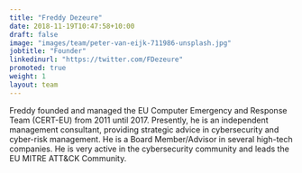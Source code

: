 ```yaml
---
title: "Freddy Dezeure"
date: 2018-11-19T10:47:58+10:00
draft: false
image: "images/team/peter-van-eijk-711986-unsplash.jpg"
jobtitle: "Founder"
linkedinurl: "https://twitter.com/FDezeure"
promoted: true
weight: 1
layout: team
---
```


Freddy founded and managed the EU Computer Emergency and Response Team (CERT-EU) from 2011 until 2017. Presently, he is an independent management consultant, providing strategic advice in cybersecurity and cyber-risk management. He is a Board Member/Advisor in several high-tech companies. He is very active in the cybersecurity community and leads the EU MITRE ATT&CK Community.

